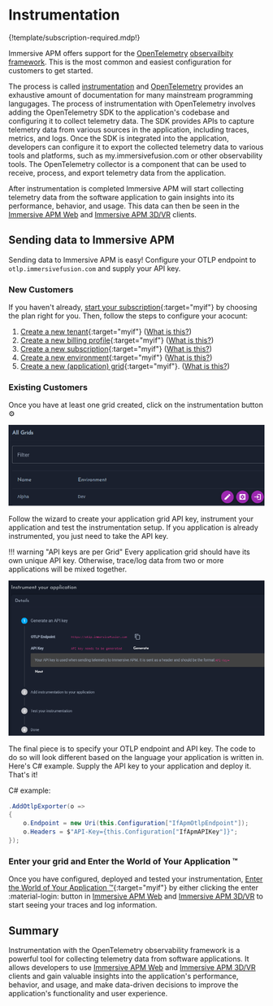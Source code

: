 # Instrumentation 

{!template/subscription-required.mdp!}

Immersive APM offers support for the [OpenTelemetry](../observability/open-telemetry.md) [observailbity framework](../observability). This is the most common and easiest configuration for customers to get started.

The process is called [instrumentation](https://opentelemetry.io/docs/instrumentation/) and [OpenTelemetry](../observability/open-telemetry.md) provides an exhaustive amount of documentation for many mainstream programming langugages. The process of instrumentation with OpenTelemetry involves adding the OpenTelemetry SDK to the application's codebase and configuring it to collect telemetry data. The SDK provides APIs to capture telemetry data from various sources in the application, including traces, metrics, and logs. Once the SDK is integrated into the application, developers can configure it to export the collected telemetry data to various tools and platforms, such as my.immersivefusion.com or other observability tools. The OpenTelemetry collector is a component that can be used to receive, process, and export telemetry data from the application.

After instrumentation is completed Immersive APM will start collecting telemetry data from the software application to gain insights into its performance, behavior, and usage. This data can then be seen in the [Immersive APM Web](../apm/web.md) and [Immersive APM 3D/VR](../apm/3d.md) clients. 

## Sending data to Immersive APM

Sending data to Immersive APM is easy! Configure your OTLP endpoint to `otlp.immersivefusion.com` and supply your API key.

### New Customers

If you haven't already, [start your subscription](https://www.immersivefusion.com/pricing){:target="myif"} by choosing the plan right for you. Then, follow the steps to configure your acocunt:

1. [Create a new tenant](https://my.immersivefusion.com/admin/tenants){:target="myif"} ([What is this?](../getting-started/account/#tenant)) 
1. [Create a new billing profile](https://my.immersivefusion.com/admin/tenant-billing-profiles){:target="myif"} ([What is this?](../getting-started/account/#billing-profile)) 
1. [Create a new subscription](https://my.immersivefusion.com/admin/subscriptions){:target="myif"}  ([What is this?](../getting-started/account/#subscription)) 
1. [Create a new environment](https://my.immersivefusion.com/admin/environments){:target="myif"} ([What is this?](../getting-started/account/#environment)) 
1. [Create a new (application) grid](https://my.immersivefusion.com/admin/grids){:target="myif"}. ([What is this?](../getting-started/account/#grid)) 

### Existing Customers

Once you have at least one grid created, click on the instrumentation button :gear:

![Grids](img/grids.png)

Follow the wizard to create your application grid API key, instrument your application and test the instrumentation setup. If you application is already instrumented, you just need to take the API key. 

!!! warning "API keys are per Grid"
    Every application grid should have its own unique API key. Otherwise, trace/log data from two or more applications will be mixed together.

![Grids](img/instrument.png)

The final piece is to specify your OTLP endpoint and API key. The code to do so will look different based on the language your application is written in. Here's C# example. Supply the API key to your application and deploy it. That's it!

C# example:

```csharp
.AddOtlpExporter(o =>
{
    o.Endpoint = new Uri(this.Configuration["IfApmOtlpEndpoint"]);
    o.Headers = $"API-Key={this.Configuration["IfApmAPIKey"]}";
});
```

### Enter your grid and Enter the World of Your Application &trade;

Once you have configured, deployed and tested your instrumentation, [Enter the World of Your Application &trade;](https://my.immersivefusion.com/apm/){:target="myif"} by either clicking the enter :material-login: button in [Immersive APM Web](../apm/web#immersive-apm-web) and [Immersive APM 3D/VR](../apm/3d#immersive-apm-3dvr) to start seeing your traces and log information.


## Summary

Instrumentation with the OpenTelemetry observability framework is a powerful tool for collecting telemetry data from software applications. It allows developers to use [Immersive APM Web](../apm/web#immersive-apm-web) and [Immersive APM 3D/VR](../apm/3d#immersive-apm-3dvr) clients and gain valuable insights into the application's performance, behavior, and usage, and make data-driven decisions to improve the application's functionality and user experience.
